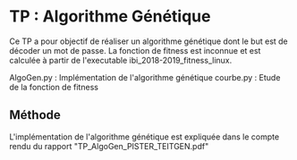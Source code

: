 # TP : Algorithme Génétique

Ce TP a pour objectif de réaliser un algorithme génétique dont le but est de décoder un mot de passe. La fonction de fitness est inconnue et est calculée à partir de l'executable ibi_2018-2019_fitness_linux.

AlgoGen.py : Implémentation de l'algorithme génétique
courbe.py : Etude de la fonction de fitness

## Méthode

L'implémentation de l'algorithme génétique est expliquée dans le compte rendu du rapport "TP_AlgoGen_PISTER_TEITGEN.pdf"
